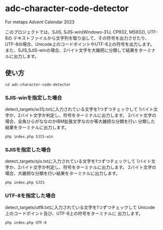 # adc-character-code-detector

For metaps Advent Calendar 2023

このプロジェクトでは、SJIS, SJIS-win(Windows-31J, CP932, MS932), UTF-8の
テキストファイルから文字列を取り出して、その符号を出力させたり、
UTF-8の場合、Unicode上のコードポイントやUTF-8上の符号を出力します。
また、SJIS,SJIS-winの場合、2バイト文字を大雑把に分類して結果をターミナルに出力します。

## 使い方

```
cd adc-character-code-detector
```

### SJIS-winを指定した場合
detect_targets/w31j.txtに入力されている文字を1つずつチェックして
1バイト文字か、2バイト文字か判定し、符号をターミナルに出力します。
2バイト文字の場合、全角ひらがななのかIBM拡張文字なのか等大雑把な分類を行い
分類した結果をターミナルに出力します。
```
php index.php SJIS-win
```

### SJISを指定した場合
detect_targets/sjis.txtに入力されている文字を1つずつチェックして
1バイト文字か、2バイト文字か判定し、符号をターミナルに出力します。
2バイト文字の場合、大雑把な分類を行い結果をターミナルに出力します。
```
php index.php SJIS
```

### UTF-8を指定した場合
detect_targets/utf8.txtに入力されている文字を1つずつチェックして
Unicode上のコードポイント及び、UTF-8上の符号をターミナルに
出力します。
```
php index.php UTF-8
```
